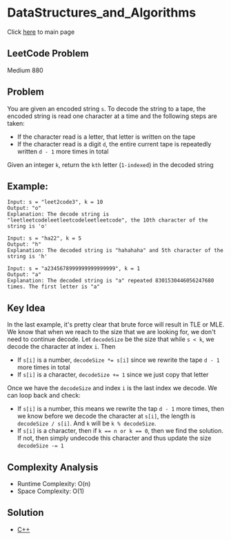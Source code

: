 # DataStructures_and_Algorithms
Click [here](../../README.md) to main page

## LeetCode Problem
Medium 880

## Problem
You are given an encoded string `s`. To decode the string to a tape, the encoded string is read one character at a time and the following steps are taken:
- If the character read is a letter, that letter is written on the tape
- If the character read is a digit `d`, the entire current tape is repeatedly written `d - 1` more times in total

Given an integer `k`, return the `kth` letter (`1-indexed`) in the decoded string

## Example:
```
Input: s = "leet2code3", k = 10
Output: "o"
Explanation: The decode string is "leetleetcodeleetleetcodeleetleetcode", the 10th character of the string is 'o'

Input: s = "ha22", k = 5
Output: "h"
Explanation: The decoded string is "hahahaha" and 5th character of the string is 'h'

Input: s = "a2345678999999999999999", k = 1
Output: "a"
Explanation: The decoded string is "a" repeated 8301530446056247680 times. The first letter is "a"
```

## Key Idea
In the last example, it's pretty clear that brute force will result in TLE or MLE. We know that when we reach to the size that we are looking for, we don't need to continue decode. Let `decodeSize` be the size that while `s < k`, we decode the character at index `i`. Then
- If `s[i]` is a number, `decodeSize *= s[i]` since we rewrite the tape `d - 1` more times in total
- If `s[i]` is a character, `decodeSize += 1` since we just copy that letter

Once we have the `decodeSize` and index `i` is the last index we decode. We can loop back and check:
- If `s[i]` is a number, this means we rewrite the tap `d - 1` more times, then we know before we decode the character at `s[i]`, the length is `decodeSize / s[i]`. And `k` will be `k % decodeSize`.
- If `s[i]` is a character, then if `k == n or k == 0`, then we find the solution. If not, then simply undecode this character and thus update the size `decodeSize -= 1`
 
## Complexity Analysis
- Runtime Complexity: O(n)
- Space Complexity: O(1)

## Solution
- [C++](solution.cpp)